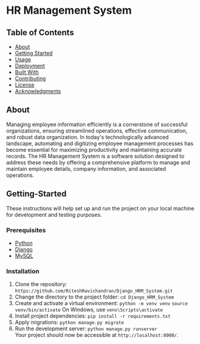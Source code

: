 # HR Management System

## Table of Contents
- [About](#about)
- [Getting Started](#getting-started)
- [Usage](#usage)
- [Deployment](#deployment)
- [Built With](#built-with)
- [Contributing](#contributing)
- [License](#license)
- [Acknowledgments](#acknowledgments)

## About
Managing employee information efficiently is a cornerstone of successful organizations, ensuring streamlined operations, effective communication, and robust data organization. In today's technologically advanced landscape, automating and digitizing employee management processes has become essential for maximizing productivity and maintaining accurate records. The HR Management System is a software solution designed to address these needs by offering a comprehensive platform to manage and maintain employee details, company information, and associated operations.

## Getting-Started
These instructions will help set up and run the project on your local machine for development and testing purposes.

### Prerequisites
- [Python](https://www.python.org/downloads/)
- [Django](https://www.djangoproject.com/)
- [MySQL](https://www.mysql.com/)

### Installation
1. Clone the repository: ```https://github.com/RiteshRavichandran/Django_HRM_System.git```
2. Change the directory to the project folder: ```cd Django_HRM_System```
3. Create and activate a virtual environment:
   ```python -m venv venv```
   ```source venv/bin/activate```
   On Windows, use `venv\Scripts\activate`
4. Install project dependencies: ```pip install -r requirements.txt```
5. Apply migrations: ```python manage.py migrate```
6. Run the development server: ```python manage.py runserver```
<br/>Your project should now be accessible at `http://localhost:8000/`.

